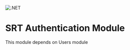 ![.NET](https://github.com/koder217/SRT/actions/workflows/dotnet.yml/badge.svg)

# SRT Authentication Module

This module depends on Users module
